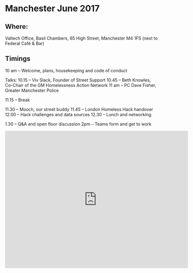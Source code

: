 # Manchester June 2017

## Where: 
Valtech Office, Basil Chambers, 65 High Street, Manchester M4 1FS (next to Federal Café & Bar)

## Timings
10 am – Welcome, plans, housekeeping and code of conduct

Talks:
10.15 – Viv Slack, Founder of Street Support
10.45 – Beth Knowles, Co-Chair of the GM Homelessness Action Network
11 am – PC Dave Fisher, Greater Manchester Police

11.15 – Break

11.30 – Mooch, our street buddy
11.45 – London Homeless Hack handover
12.00 – Hack challenges and data sources
12.30 – Lunch and networking

1.30 – Q&A and open floor discussion
2pm – Teams form and get to work

<iframe src="https://www.google.co.uk/maps/place/Valtech+UK/@53.4841845,-2.2395151,18z/data=!3m1!4b1!4m5!3m4!1s0x487bb1b8a135d0f3:0x6d98285c59886955!8m2!3d53.4841845!4d-2.2384208" width="600" height="450" frameborder="0" style="border:0" allowfullscreen></iframe>
